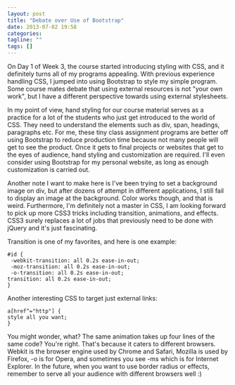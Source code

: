 ```yaml
---
layout: post
title: "Debate over Use of Bootstrap"
date: 2013-07-02 19:58
categories:
tagline: ""
tags: []
---
```


On Day 1 of Week 3, the course started introducing styling with CSS, and it definitely turns all of my programs appealing. With previous experience handling CSS, I jumped into using Bootstrap to style my simple program. Some course mates debate that using external resources is not "your own work", but I have a different perspective towards using external stylesheets.

In my point of view, hand styling for our course material serves as a practice for a lot of the students who just get introduced to the world of CSS. They need to understand the elements such as div, span, headings, paragraphs etc. For me, these tiny class assignment programs are better off using Bootstrap to reduce production time because not many people will get to see the product. Once it gets to final projects or websites that get to the eyes of audience, hand styling and customization are required. I'll even consider using Bootstrap for my personal website, as long as enough customization is carried out.

Another note I want to make here is I've been trying to set a background image on div, but after dozens of attempt in different applications, I still fail to display an image at the background. Color works though, and that is weird. Furthermore, I'm definitely not a master in CSS, I am looking forward to pick up more CSS3 tricks including transition, animations, and effects. CSS3 surely replaces a lot of jobs that previously need to be done with jQuery and it's just fascinating.

Transition is one of my favorites, and here is one example:

	#id {
	 -webkit-transition: all 0.2s ease-in-out;
	 -moz-transition: all 0.2s ease-in-out;
	 -o-transition: all 0.2s ease-in-out;
	transition: all 0.2s ease-in-out;
	}

Another interesting CSS to target just external links:

	a[href^="http"] {
	style all you want;
	}

You might wonder, what? The same animation takes up four lines of the same code? You're right. That's because it caters to different browsers. Webkit is the browser engine used by Chrome and Safari, Mozilla is used by Firefox, -o is for Opera, and sometimes you see -ms which is for Internet Explorer. In the future, when you want to use border radius or effects, remember to serve all your audience with different browsers well :)